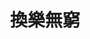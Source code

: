 ---
title:          換樂無窮
slug:           was

names:
  chinese:      Wish and Switch
  previous:
genre:          時裝
episodes:       20
broadcast:
  start:        2012-01-02
  end:          2012-01-28
producer:       林志華
starring:       胡杏兒、李思捷、<mark>李施嬅</mark>、王浩信
synopsis:       師奶仔范淑香（胡杏兒）無心登入了一個神奇網站，讓她可隨意換取各樣不可思議的東西，例如以自己的纖腰尺寸換取弟弟考入名校、以自己的運氣幫朋友換回愛情……淑香換物成癮，當懷疑丈夫顧家仁（李思捷）包二奶時，竟不惜與闊太好友侯若海（李施嬅）互換身份，淑香欲藉若海之力奪回丈夫的心，若海則想淑香幫她對付霸道奶奶呂凰（商天娥），誰料二人泥足深陷，愈陷愈深，回頭是岸之際神奇網站又突然消失，兩家人關係變得千絲萬縷，淑香竟與家仁搞婚外情，嬉笑怒罵沒完沒了……
role:           lead

characters:
  -
    fullname:       侯若海（Hailey）
    altname:        榮太
    age:            29
    identity:       勁立集團公共關係部高級經理
    appearance:     1-20
    personality:    美麗賢淑、大方得體、溫文有禮。表面風光，背後卻鬱鬱寡歡，空虛寂寞，城府甚深
    background:     侯若海出身小康之家，自幼聰穎勤學。八歲時雙親意外雙亡被迫投靠姑媽，期間學懂為自力更生，養成獨立自主的個性。在香港的大學畢業後前往美國半工讀碩士學位，在名店兼職期間結識集團太子爺榮耀（王浩信），兩人認識僅七天便閃電結婚，婚後幸福美滿。但原來背後與榮耀簽定協議，二人婚姻純粹為了協助榮耀奪回勁立集團，夫妻關係有名無實。<br>回港後若海加入勁立集團擔任要職，她的靈活商業手腕令業務蒸蒸日上，下屬亦認同她是榮耀最得力的賢內座兼下屬。若海與淑香本為中學同學，二人情若姐妹，可惜在若海出國留學後，兩人各有各忙逐漸疏遠。
    happenings:     若海回港後重遇淑香，二人重拾昔日友誼，淑香對她推心置腹，甚至懷疑丈夫家仁有外遇一事也向她哭訴。若海從淑香口中得知神奇網站，決定借助網站讓二人交換身份，以自己能力助淑香搶回丈夫。二人交換身份後證實「二奶疑雲」實屬誤會，正想回復身份之際遇上圖書館裝修，二女無法接觸神奇網站，無奈只得暫時繼續「新身份」。<br>若海因為不適應師奶生活，同時亦欠缺忍耐力，遂以極端手法處理各種家事，她的處事方式令淑香大感不滿。另一方面她又發現淑香於榮家闖禍不斷惹怒榮耀和奶奶呂凰，事情令若海大感頭痛，讓她開始抗拒復原身份。同時她早已厭倦闊太生活，不但在顧家嘗到家庭溫暖，更開始被家仁吸引著，不禁對他萌生愛意…<br>淑香發現若海對家仁有意，期間更發生一場誤會令淑香以為她與家仁有染。淑香強迫若海回復身分之際發生爭執，期間卻不慎毀壞了連結神奇網站的電腦，兩人無法還原身分繼而反目收場。為了避免淑香搶回丈夫，若海加入勁立集團擔任榮耀秘書，期間卻發現自己與榮耀一直深愛對方…
---